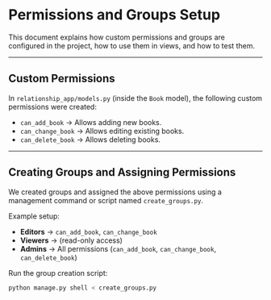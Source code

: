 # Permissions and Groups Setup

This document explains how custom permissions and groups are configured in the project, how to use them in views, and how to test them.

---

## Custom Permissions

In `relationship_app/models.py` (inside the `Book` model), the following custom permissions were created:

- `can_add_book` → Allows adding new books.  
- `can_change_book` → Allows editing existing books.  
- `can_delete_book` → Allows deleting books.  

---

## Creating Groups and Assigning Permissions

We created groups and assigned the above permissions using a management command or script named `create_groups.py`.  

Example setup:

- **Editors** → `can_add_book`, `can_change_book`  
- **Viewers** → (read-only access)  
- **Admins** → All permissions (`can_add_book`, `can_change_book`, `can_delete_book`)  

Run the group creation script:

```bash
python manage.py shell < create_groups.py
